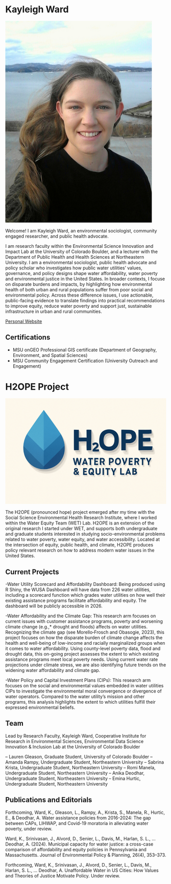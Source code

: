 # Kayleigh Ward

![Me in Japan](img/kw_profile.png) 

Welcome! I am Kayleigh Ward, an environmental sociologist, community engaged researcher, and public health advocate. 

I am research faculty within the Environmental Science Innovation and Impact Lab at the University of Colorado Boulder, and a lecturer with the Department of Public Health and Health Sciences at Northeastern University. I am a environmental sociologist, public health advocate and policy scholar who investigates how public water utilities’ values, governance, and policy designs shape water affordability, water poverty and environmental justice in the United States. In broader contexts, I focuse on disparate burdens and impacts, by highlighting how environmental health of both urban and rural populations suffer from poor social and environmental policy. Across these difference issues, I use actionable, public-facing evidence to translate findings into practical recommendations to improve equity, reduce water poverty and support just, sustainable infrastructure in urban and rural communities. 

[Personal Website](https://kayleighward.com/)

## Certifications
* MSU onGEO Professional GIS certificate (Department of Geography, Environment, and Spatial Sciences)
* MSU Community Engagement Certification (University Outreach and Engagement)

# H2OPE Project
![H2OPE Project](img/H2OPE_project.png)

The H2OPE (pronounced hope) project emerged after my time with the Social Science Environmental Health Research Institute, where I worked within the Water Equity Team (WET) Lab. H2OPE is an extension of the original research I started under WET, and supports both undergraduate and graduate students interested in studying socio-environmental problems related to water poverty, water equity, and water accessibility. Located at the intersection of equity, public health, and climate, H2OPE produces policy relevant research on how to address modern water issues in the United States.

## Current Projects

-Water Utility Scorecard and Affordability Dashboard: Being produced using R Shiny, the WUSA Dashboard will have data from 226 water utilities, including a scorecard function which grades water utilities on how well their existing assistance programs facilitate affordability and equity. The dashboard will be publicly accessible in 2026.

-Water Affordability and the Climate Gap: This research arm focuses on current issues with customer assistance programs, poverty and worsening climate change (e.g.,* drought and floods) affects on water utilities. Recognizing the climate gap (see Morello‑Frosch and Obasogie, 2023), this project focuses on how the disparate burden of climate change affects the health and well-being of low-income and racially marginalized groups when it comes to water affordability. Using county-level poverty data, flood and drought data, this on-going project assesses the extent to which existing assistance programs meet local poverty needs. Using current water rate projections under climate stress, we are also identifying future trends on the widening water affordability and climate gap.

-Water Policy and Capital Investment Plans (CIPs): This research arm focuses on the social and environmental values embedded in water utilities CIPs to investigate the environmental moral convergence or divergence of water operators. Compared to the water utility’s mission and other programs, this analysis highlights the extent to which utilities fulfill their expressed environmental beliefs.

## Team

Lead by Research Faculty, Kayleigh Ward, Cooperative Institute for Research in Environmental Sciences, Environmental Data Science Innovation & Inclusion Lab at the University of Colorado Boulder

– Lauren Gleason, Graduate Student, University of Colorado Boulder
– Amanda Rampy, Undergraduate Student, Northeastern University
– Sabrina Krista, Undergraduate Student, Northeastern University
– Romi Manela, Undergraduate Student, Northeastern University
– Anika Deodhar, Undergraduate Student, Northeastern University
– Emina Hurtic, Undergraduate Student, Northeastern University

## Publications and Editorials

Forthcoming, Ward, K., Gleason, L., Rampy, A., Krista, S., Manela, R., Hurtic, E., & Deodhar, A. Water assistance policies from 2016-2024: The gap between CAPs, LIHWAP, and Covid-19 moratoria in alleviating water poverty, under review.

Ward, K., Srinivasan, J., Alvord, D., Senier, L., Davis, M., Harlan, S. L., … Deodhar, A. (2024). Municipal capacity for water justice: a cross-case comparison of affordability and equity policies in Pennsylvania and Massachusetts. Journal of Environmental Policy & Planning, 26(4), 353–373.

Forthcoming, Ward, K., Srinivasan, J., Alvord, D., Senier, L., Davis, M., Harlan, S. L., … Deodhar, A. Unaffordable Water in US Cities: How Values and Theories of Justice Motivate Policy. Under review.


